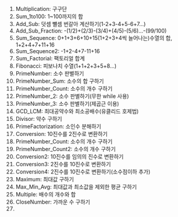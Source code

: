 1. Multiplication: 구구단
2. Sum_1to100: 1~100까지의 합
3. Add_Sub: 덧셈 뺼셈 번갈아 계산하기(1-2+3-4+5-6+7...)
4. Add_Sub_Fraction: -(1/2)+(2/3)-(3/4)+(4/5)-(5/6)...-(99/100)
5. Sum_Sequence: 0+1+3+6+10+15(1+2+3+4씩 늘어나는)수열의 합, 1+2+4+7+11+16
6. Sum_Sequence2: -1+2-4+7-11+16
7. Sum_Factorial: 팩토리얼 합계
8. Fibonacci: 피보나치 수열(1+1+2+3+5+8...)
9. PrimeNumber: 소수 판별하기
10. PrimeNumber_Sum: 소수의 합 구하기
11. PrimeNumber_Count: 소수의 개수 구하기
12. PrimeNumber_2: 소수 판별하기(무한 while 사용)
13. PrimeNumber_3: 소수 판별하기(제곱근 이용)
14. GCD_LCM: 최대공약수와 최소공배수(유클리드 호제법)
15. Divisor: 약수 구하기
16. PrimeFactorization: 소인수 분해하기
17. Conversion: 10진수를 2진수로 변환하기
18. PrimeNumber_Count: 소수의 개수 구하기
19. PrimeNumber_Count2: 소수의 개수 구하기
20. Conversion2: 10진수를 임의의 진수로 변환하기
21. Conversion3: 2진수를 10진수로 변환하기
22. Conversion4: 2진수를 10진수로 변환하기(소수점이하 추가)
23. Maximum: 최대값 구하기 
24. Max_Min_Avg: 최대값과 최소값을 제외한 평균 구하기
25. Multiple: 배수의 개수와 합
26. CloseNumber: 가까운 수 구하기
27. 
